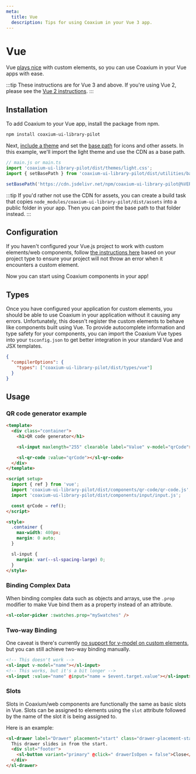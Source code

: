 ```yaml
---
meta:
  title: Vue
  description: Tips for using Coaxium in your Vue 3 app.
---
```


# Vue

Vue [plays nice](https://custom-elements-everywhere.com/#vue) with custom elements, so you can use Coaxium in your Vue apps with ease.

:::tip
These instructions are for Vue 3 and above. If you're using Vue 2, please see the [Vue 2 instructions](/frameworks/vue-2).
:::

## Installation

To add Coaxium to your Vue app, install the package from npm.

```bash
npm install coaxium-ui-library-pilot
```

Next, [include a theme](/getting-started/themes) and set the [base path](/getting-started/installation#setting-the-base-path) for icons and other assets. In this example, we'll import the light theme and use the CDN as a base path.

```jsx
// main.js or main.ts
import 'coaxium-ui-library-pilot/dist/themes/light.css';
import { setBasePath } from 'coaxium-ui-library-pilot/dist/utilities/base-path';

setBasePath('https://cdn.jsdelivr.net/npm/coaxium-ui-library-pilot@%VERSION%/%CDNDIR%/');
```

:::tip
If you'd rather not use the CDN for assets, you can create a build task that copies `node_modules/coaxium-ui-library-pilot/dist/assets` into a public folder in your app. Then you can point the base path to that folder instead.
:::

## Configuration

If you haven't configured your Vue.js project to work with custom elements/web components, follow [the instructions here](https://vuejs.org/guide/extras/web-components.html#using-custom-elements-in-vue) based on your project type to ensure your project will not throw an error when it encounters a custom element.

Now you can start using Coaxium components in your app!

## Types

Once you have configured your application for custom elements, you should be able to use Coaxium in your application without it causing any errors. Unfortunately, this doesn't register the custom elements to behave like components built using Vue. To provide autocomplete information and type safety for your components, you can import the Coaxium Vue types into your `tsconfig.json` to get better integration in your standard Vue and JSX templates.

```json
{
  "compilerOptions": {
    "types": ["coaxium-ui-library-pilot/dist/types/vue"]
  }
}
```

## Usage

### QR code generator example

```html
<template>
  <div class="container">
    <h1>QR code generator</h1>

    <sl-input maxlength="255" clearable label="Value" v-model="qrCode"></sl-input>

    <sl-qr-code :value="qrCode"></sl-qr-code>
  </div>
</template>

<script setup>
  import { ref } from 'vue';
  import 'coaxium-ui-library-pilot/dist/components/qr-code/qr-code.js';
  import 'coaxium-ui-library-pilot/dist/components/input/input.js';

  const qrCode = ref();
</script>

<style>
  .container {
    max-width: 400px;
    margin: 0 auto;
  }

  sl-input {
    margin: var(--sl-spacing-large) 0;
  }
</style>
```

### Binding Complex Data

When binding complex data such as objects and arrays, use the `.prop` modifier to make Vue bind them as a property instead of an attribute.

```html
<sl-color-picker :swatches.prop="mySwatches" />
```

### Two-way Binding

One caveat is there's currently [no support for v-model on custom elements](https://github.com/vuejs/vue/issues/7830), but you can still achieve two-way binding manually.

```html
<!-- This doesn't work -->
<sl-input v-model="name"></sl-input>
<!-- This works, but it's a bit longer -->
<sl-input :value="name" @input="name = $event.target.value"></sl-input>
```

### Slots

Slots in Coaxium/web components are functionally the same as basic slots in Vue. Slots can be assigned to elements using the `slot` attribute followed by the name of the slot it is being assigned to.

Here is an example:

```html
<sl-drawer label="Drawer" placement="start" class="drawer-placement-start" :open="drawerIsOpen">
  This drawer slides in from the start.
  <div slot="footer">
    <sl-button variant="primary" @click=" drawerIsOpen = false">Close</sl-button>
  </div>
</sl-drawer>
```
